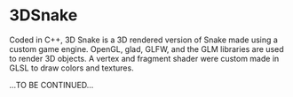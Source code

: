 # 3DSnake
Coded in C++, 3D Snake is a 3D rendered version of Snake made using a custom game engine. OpenGL, glad, GLFW, and the GLM libraries are used to render 3D objects. A vertex and fragment shader were custom made in GLSL to draw colors and textures.

...TO BE CONTINUED...
